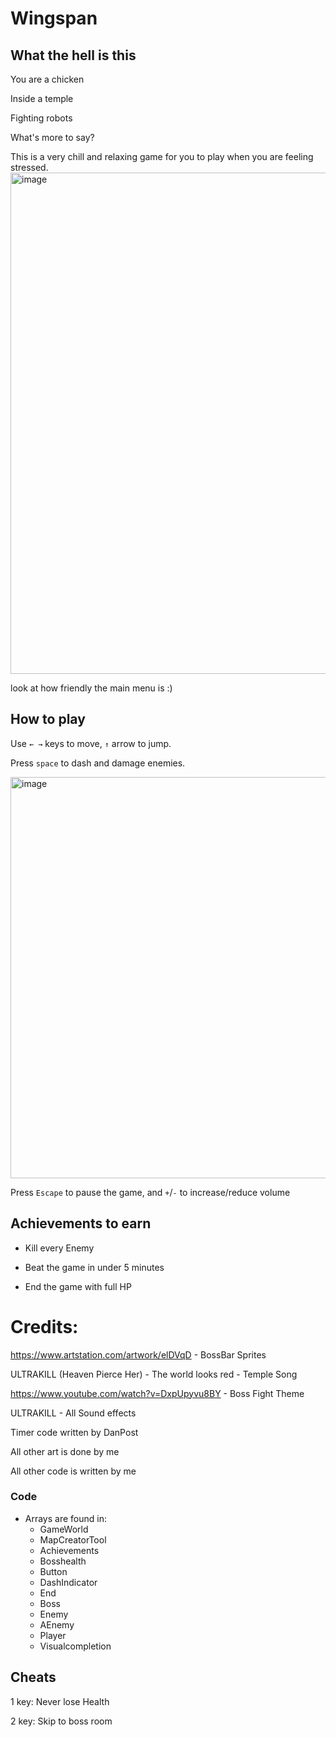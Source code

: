 # Wingspan
## What the hell is this
You are a chicken

Inside a temple

Fighting robots

What's more to say?

This is a very chill and relaxing game for you to play when you are feeling stressed.
<img width="802" alt="image" src="https://github.com/yrdsb-peths/final-greenfoot-project-AAAAAndyli/assets/150176038/4a1a9599-1309-4846-af7b-7b20964013e0">

look at how friendly the main menu is :)

## How to play
Use `← →` keys to move, `↑` arrow to jump.

Press `space` to dash and damage enemies.

<img width="642" alt="image" src="https://github.com/yrdsb-peths/final-greenfoot-project-AAAAAndyli/assets/150176038/9e953e3e-6975-40da-af87-29d7eae5775b">


Press `Escape` to pause the game, and `+`/`-` to increase/reduce volume

## Achievements to earn
- Kill every Enemy

- Beat the game in under 5 minutes

- End the game with full HP

# Credits:

https://www.artstation.com/artwork/elDVqD - BossBar Sprites

ULTRAKILL (Heaven Pierce Her) - The world looks red - Temple Song

https://www.youtube.com/watch?v=DxpUpyvu8BY - Boss Fight Theme

ULTRAKILL - All Sound effects

Timer code written by DanPost

All other art is done by me

All other code is written by me


### Code
- Arrays are found in:
    - GameWorld
    - MapCreatorTool
    - Achievements
    - Bosshealth
    - Button
    - DashIndicator
    - End
    - Boss
    - Enemy
    - AEnemy
    - Player
    - Visualcompletion
      
## Cheats
1 key: Never lose Health

2 key: Skip to boss room
